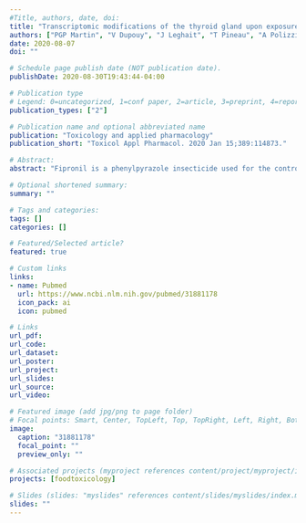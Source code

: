 ```yaml
---
#Title, authors, date, doi:
title: "Transcriptomic modifications of the thyroid gland upon exposure to phytosanitary-grade fipronil: Evidence for the activation of compensatory pathways."
authors: ["PGP Martin", "V Dupouy", "J Leghait", "T Pineau", "A Polizzi", "F Lasserre", "BB Roques", "C Viguié"]
date: 2020-08-07
doi: ""

# Schedule page publish date (NOT publication date).
publishDate: 2020-08-30T19:43:44-04:00

# Publication type
# Legend: 0=uncategorized, 1=conf paper, 2=article, 3=preprint, 4=report, 5=book, 6=book chapter, 7=thesis, 8=patent
publication_types: ["2"]

# Publication name and optional abbreviated name
publication: "Toxicology and applied pharmacology"
publication_short: "Toxicol Appl Pharmacol. 2020 Jan 15;389:114873."

# Abstract:
abstract: "Fipronil is a phenylpyrazole insecticide used for the control of a variety of pest for domestic, veterinary and agricultural uses. Fipronil exposure is associated to thyroid disruption in the rat. It increases thyroid hormone (TH) hepatic clearance. The effect on thyroxine (T4) clearance is about four fold higher than the effect on T4 plasma concentrations suggesting that the thyroid gland might develop compensatory mechanisms. The aim of this study was to document the potential effects of fipronil treatment on the thyroid transcriptome together with its effects on TSH and TH blood levels under well characterized internal exposure to fipronil and its main metabolite fipronil sulfone. Fipronil (3 mg/kg/d by gavage for 14 days) clearance increased while its half-life decreased (about 10 fold) throughout treatment. Fipronil treatment in adult female rats significantly decreased total T4 and free triiodothyronine (T3) concentrations. Key genes related to thyroid hormone synthesis and/or cellular dynamic were modulated by fipronil exposure. RT-PCR confirmed that thyroglobulin gene expression was upregulated. A trend toward higher Na/I symporter expression was also noted, while sulfotransferase 1a1 gene expression was down-regulated. The expression of genes potentially involved in thyroid cell dynamic were upregulated (e.g. prostaglandin synthase 1, amphiregulin and Rhoa). Our results indicate that both pathways of TH synthesis and thyroid cell dynamics are transcriptional targets of fipronil and/or its main sulfone metabolite. The underlying mechanisms remain to be elucidated."

# Optional shortened summary:
summary: ""

# Tags and categories:
tags: []
categories: []

# Featured/Selected article?
featured: true

# Custom links
links:
- name: Pubmed
  url: https://www.ncbi.nlm.nih.gov/pubmed/31881178
  icon_pack: ai
  icon: pubmed

# Links
url_pdf:
url_code:
url_dataset:
url_poster:
url_project:
url_slides:
url_source:
url_video:

# Featured image (add jpg/png to page folder)
# Focal points: Smart, Center, TopLeft, Top, TopRight, Left, Right, BottomLeft, Bottom, BottomRight
image: 
  caption: "31881178"
  focal_point: ""
  preview_only: ""

# Associated projects (myproject references content/project/myproject/index.md)
projects: [foodtoxicology]

# Slides (slides: "myslides" references content/slides/myslides/index.md)
slides: ""
---
```

